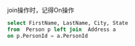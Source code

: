 join操作时，记得On操作

~~~sql
select FirstName, LastName, City, State
from  Person p left join  Address a
on p.PersonId = a.PersonId
~~~